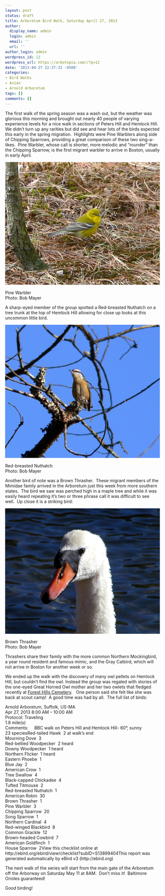 ```yaml
---
layout: post
status: draft
title: Arboretum Bird Walk, Saturday April 27, 2013
author:
  display_name: admin
  login: admin
  email: ''
  url: ''
author_login: admin
wordpress_id: 12
wordpress_url: https://arbotopia.com//?p=12
date: '2013-04-27 22:37:32 -0500'
categories:
- Bird Walks
- Avian
- Arnold Arboretum
tags: []
comments: []
---
```









<p>The first walk of the spring season was a wash out, but the weather was glorious this morning and brought out nearly 40 people of varying experience levels for a nice walk in sections of Peters Hill and Hemlock Hill.&nbsp; We didn&rsquo;t turn up any rarities but did see and hear lots of the birds expected this early in the spring migration.&nbsp; Highlights were Pine Warblers along side of Chipping Sparrows, providing a great comparison of these two sing-a- likes.&nbsp; Pine Warbler, whose call is shorter, more melodic and &ldquo;rounder&rdquo; than the Chipping Sparrow, is the first migrant warbler to arrive in Boston, usually in early April.</p>


<p><!-- wp:image {"id":407,"linkDestination":"custom"} --></p>
 <a href="images/2013/04/P1080271.jpg"><img src="/images/2013/04/P1080271.jpg" alt="P1080271" class="wp-image-407"/></a> 





<p>Pine Warbler<br>Photo: Bob Mayer</p>





<p>A sharp-eyed member of the group spotted a Red-breasted Nuthatch on a tree trunk at the top of Hemlock Hill allowing for close up looks at this uncommon little bird.</p>


<p><!-- wp:image {"id":405,"linkDestination":"custom"} --></p>
 <a href="images/2013/04/P1060706.jpg"><img src="/images/2013/04/P1060706.jpg" alt="P1060706" class="wp-image-405"/></a> 





<p>Red-breasted Nuthatch<br>Photo: Bob Mayer</p>





<p>Another bird of note was a Brown Thrasher.&nbsp; These migrant members of the Mimidae family arrived in the Arboretum just this week from more southern states.&nbsp; The bird we saw was perched high in a maple tree and while it was easily heard repeating it&rsquo;s two or three phrase call it was difficult to see well.&nbsp; Up close it is a striking bird:</p>


<p><!-- wp:image {"id":409,"linkDestination":"custom"} --></p>
 <a href="images/2013/04/P1010021.jpg"><img src="/images/2013/04/P1010021.jpg" alt="OLYMPUS DIGITAL CAMERA" class="wp-image-409"/></a> 





<p>Brown Thrasher<br>Photo: Bob Mayer</p>





<p>Thrashers share their family with the more common Northern Mockingbird, a year round resident and famous mimic, and the Gray Catbird, which will not arrive in Boston for another week or so.</p>





<p>We ended up the walk with the discovery of many owl pellets on Hemlock Hill, but couldn&rsquo;t find the owl. Instead the group was regaled with stories of the one-eyed Great Horned Owl mother and her two owlets that fledged recently at&nbsp;<a href="https://web.archive.org/web/20140426142538/http://www.arbotopia.com/new-great-horned-owl-nesting/">Forest Hills Cemetery</a>.&nbsp;&nbsp; One person said she felt like she was back at scout camp!&nbsp; A good time was had by all.&nbsp; The full list of birds:</p>





<p>Arnold Arboretum, Suffolk, US-MA<br>Apr 27, 2013 8:00 AM &ndash; 10:00 AM<br>Protocol: Traveling<br>1.8 mile(s)<br>Comments:&nbsp;&nbsp;&nbsp;&nbsp; BBC walk on Peters Hill and Hemlock Hill- 60&deg;, sunny<br>23 speciesRed-tailed Hawk&nbsp; 2 at walk&rsquo;s end<br>Mourning Dove&nbsp; 3<br>Red-bellied Woodpecker&nbsp; 2 heard<br>Downy Woodpecker&nbsp; 1 heard<br>Northern Flicker&nbsp; 1 heard<br>Eastern Phoebe&nbsp; 1<br>Blue Jay&nbsp; 2<br>American Crow&nbsp; 1<br>Tree Swallow&nbsp; 4<br>Black-capped Chickadee&nbsp; 4<br>Tufted Titmouse&nbsp; 2<br>Red-breasted Nuthatch&nbsp; 1<br>American Robin&nbsp; 30<br>Brown Thrasher&nbsp; 1<br>Pine Warbler&nbsp; 3<br>Chipping Sparrow&nbsp; 20<br>Song Sparrow&nbsp; 1<br>Northern Cardinal&nbsp; 4<br>Red-winged Blackbird&nbsp; 8<br>Common Grackle&nbsp; 12<br>Brown-headed Cowbird&nbsp; 7<br>American Goldfinch&nbsp; 1<br>House Sparrow&nbsp; 2View this checklist online at http://ebird.org/ebird/view/checklist?subID=S13899404This report was generated automatically by eBird v3 (http://ebird.org)</p>





<p>The next walk of the series will start from the main gate of the Arboretum off the Arborway on Saturday May 11 at 8AM.&nbsp; Don&rsquo;t miss it!&nbsp; Baltimore Orioles guaranteed!</p>





<p>Good birding!</p>


